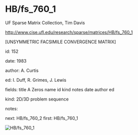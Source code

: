 # HB/fs_760_1

 UF Sparse Matrix Collection, Tim Davis

 http://www.cise.ufl.edu/research/sparse/matrices/HB/fs_760_1

 [UNSYMMETRIC FACSIMILE CONVERGENCE MATRIX]

 id: 152

 date: 1983

 author: A. Curtis

 ed: I. Duff, R. Grimes, J. Lewis

 fields: title A Zeros name id kind notes date author ed

 kind: 2D/3D problem sequence

 notes:

 next: HB/fs_760_2 first: HB/fs_760_1

![HB/fs_760_1](http://www2.research.att.com/~yifanhu/GALLERY/GRAPHS/GIF_SMALL/HB@fs_760_1.gif)